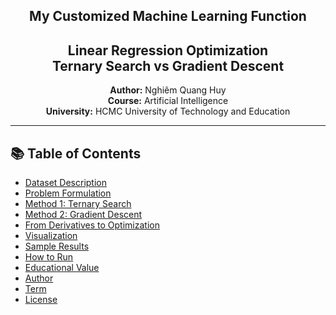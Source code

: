 <p align="center">
  <h2 align="center">My Customized Machine Learning Function</h2>
  <h2 align="center">Linear Regression Optimization<br> Ternary Search vs Gradient Descent</h2>
</p>

<p align="center">
  <strong>Author:</strong> Nghiêm Quang Huy<br>
  <strong>Course:</strong> Artificial Intelligence<br>
  <strong>University:</strong> HCMC University of Technology and Education<br>
</p>

---

## 📚 Table of Contents

- [Dataset Description](#-dataset-description)
- [Problem Formulation](#-problem-formulation)
- [Method 1: Ternary Search](#-method-1-ternary-search-no-derivatives)
- [Method 2: Gradient Descent](#-method-2-gradient-descent-with-derivatives)
- [From Derivatives to Optimization](#-from-derivatives-to-optimization)
- [Visualization](#-visualization)
- [Sample Results](#-sample-results)
- [How to Run](#-how-to-run)
- [Educational Value](#-educational-value)
- [Author](#-author)
- [Term](#-term)
- [License](#-license)

